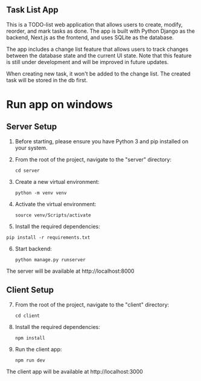 
## Task List App

This is a TODO-list web application that allows users to create, modify, reorder, and mark tasks as done. 
The app is built with Python Django as the backend, Next.js as the frontend, and uses SQLite as the database.

The app includes a change list feature that allows users to track changes between the database state and the current UI state. 
Note that this feature is still under development and will be improved in future updates.

When creating new task, it won't be added to the change list. The created task will be stored in the db first. 


# Run app on windows

## Server Setup

1. Before starting, please ensure you have Python 3 and pip installed on your system.

2. From the root of the project, navigate to the "server" directory:

   ```cd server```

3. Create a new virtual environment:
  
    ``` python -m venv venv ``` 

4. Activate the virtual environment:
  
   ``` source venv/Scripts/activate ```

5. Install the required dependencies:
  
  ``` pip install -r requirements.txt ```
  

6. Start backend: 
  
    ``` python manage.py runserver ```
  
  The server will be available at http://localhost:8000

## Client Setup

7. From the root of the project, navigate to the "client" directory:
   
   ```cd client```

8. Install the required dependencies:

    ```npm install```

9. Run the client app:
   
   ```npm run dev```


The client app will be available at http://localhost:3000
